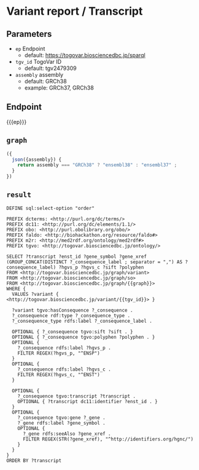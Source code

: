 # Variant report / Transcript

## Parameters

* `ep` Endpoint
  * default: https://togovar.biosciencedbc.jp/sparql
* `tgv_id` TogoVar ID
  * default: tgv2479309
* `assembly` assembly
  * default: GRCh38
  * example: GRCh37, GRCh38

## Endpoint

{{{ep}}}

## `graph`

```javascript
({
  json({assembly}) {
    return assembly === "GRCh38" ? "ensembl38" : "ensembl37" ;
  }
})
```

## `result`

```sparql
DEFINE sql:select-option "order"

PREFIX dcterms: <http://purl.org/dc/terms/>
PREFIX dc11: <http://purl.org/dc/elements/1.1/>
PREFIX obo: <http://purl.obolibrary.org/obo/>
PREFIX faldo: <http://biohackathon.org/resource/faldo#>
PREFIX m2r: <http://med2rdf.org/ontology/med2rdf#>
PREFIX tgvo: <http://togovar.biosciencedbc.jp/ontology/>

SELECT ?transcript ?enst_id ?gene_symbol ?gene_xref (GROUP_CONCAT(DISTINCT ?_consequence_label ; separator = ",") AS ?consequence_label) ?hgvs_p ?hgvs_c ?sift ?polyphen
FROM <http://togovar.biosciencedbc.jp/graph/variant>
FROM <http://togovar.biosciencedbc.jp/graph/so>
FROM <http://togovar.biosciencedbc.jp/graph/{{graph}}>
WHERE {
  VALUES ?variant { <http://togovar.biosciencedbc.jp/variant/{{tgv_id}}> }

  ?variant tgvo:hasConsequence ?_consequence .
  ?_consequence rdf:type ?_consequence_type .
  ?_consequence_type rdfs:label ?_consequence_label .

  OPTIONAL { ?_consequence tgvo:sift ?sift . }
  OPTIONAL { ?_consequence tgvo:polyphen ?polyphen . }
  OPTIONAL {
    ?_consequence rdfs:label ?hgvs_p .
    FILTER REGEX(?hgvs_p, "^ENSP")
  }
  OPTIONAL {
    ?_consequence rdfs:label ?hgvs_c .
    FILTER REGEX(?hgvs_c, "^ENST")
  }

  OPTIONAL {
    ?_consequence tgvo:transcript ?transcript . 
    OPTIONAL { ?transcript dc11:identifier ?enst_id . }
  }
  OPTIONAL {
    ?_consequence tgvo:gene ?_gene .
    ?_gene rdfs:label ?gene_symbol .
    OPTIONAL {
      ?_gene rdfs:seeAlso ?gene_xref .
      FILTER REGEX(STR(?gene_xref), "^http://identifiers.org/hgnc/")
    }
  }
}
ORDER BY ?transcript
```
